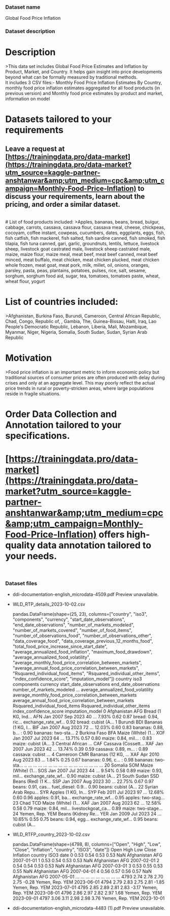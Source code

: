 ### Dataset name ###

Global Food Price Inflation

### Dataset description ###

# Description
&gt;This data set includes Global Food Price Estimates and Inflation by Product, Market, and Country. It helps gain insight into price developments beyond what can be formally measured by traditional methods. <br>
It includes 3 CSV files:- Monthly Food Price Inflation Estimates By Country, monthly food price inflation estimates aggregated for all food products (in previous version) and Monthly food price estimates by product and market, information on model

# Datasets tailored to your requirements

## Leave a request at [https://trainingdata.pro/data-market](https://trainingdata.pro/data-market?utm_source=kaggle-partner-anshtanwar&amp;utm_medium=cpc&amp;utm_campaign=Monthly-Food-Price-Inflation) to discuss your requirements, learn about the pricing, and order a similar dataset.
<br>
# List of food products included:
&gt;Apples, bananas, beans, bread, bulgur, cabbage, carrots, cassava, cassava flour, cassava meal, cheese, chickpeas, cocoyam, coffee instant, cowpeas, cucumbers, dates, eggplants, eggs, fish, fish catfish, fish mackerel, fish salted, fish sardine canned, fish smoked, fish tilapia, fish tuna canned, gari, garlic, groundnuts, lentils, lettuce, livestock sheep, livestock goat castrated male, livestock sheep castrated male, maize, maize flour, maize meal, meat beef, meat beef canned, meat beef minced, meat buffalo, meat chicken, meat chicken plucked, meat chicken whole frozen, meat goat, meat pork, milk, millet, oil, onions, oranges, parsley, pasta, peas, plantains, potatoes, pulses, rice, salt, sesame, sorghum, sorghum food aid, sugar, tea, tomatoes, tomatoes paste, wheat, wheat flour, yogurt

# List of countries included:
&gt;Afghanistan, Burkina Faso, Burundi, Cameroon, Central African Republic, Chad, Congo, Republic of, , Gambia, The, Guinea-Bissau, Haiti, Iraq, Lao People's Democratic Republic, Lebanon, Liberia, Mali, Mozambique, Myanmar, Niger, Nigeria, Somalia, South Sudan, Sudan, Syrian Arab Republic

# Motivation
&gt;Food price inflation is an important metric to inform economic policy but traditional sources of consumer prices are often produced with delay during crises and only at an aggregate level. This may poorly reflect the actual price trends in rural or poverty-stricken areas, where large populations reside in fragile situations.

# Order Data Collection and Annotation tailored to your specifications.

# [https://trainingdata.pro/data-market](https://trainingdata.pro/data-market?utm_source=kaggle-partner-anshtanwar&amp;utm_medium=cpc&amp;utm_campaign=Monthly-Food-Price-Inflation) offers high-quality data annotation tailored to your needs.




<br>

### Dataset files ###

- ddi-documentation-english_microdata-4509.pdf
    Preview unavailable.

- WLD_RTP_details_2023-10-02.csv

    pandas.DataFrame(shape=(25, 23), columns=["country", "iso3", "components", "currency", "start_date_observations", "end_date_observations", "number_of_markets_modeled", "number_of_markets_covered", "number_of_food_items", "number_of_observations_food", "number_of_observations_other", "data_coverage_food", "data_coverage_previous_12_months_food", "total_food_price_increase_since_start_date", "average_annualized_food_inflation", "maximum_food_drawdown", "average_annualized_food_volatility", "average_monthly_food_price_correlation_between_markets", "average_annual_food_price_correlation_between_markets", "Rsquared_individual_food_items", "Rsquared_individual_other_items", "index_confidence_score", "imputation_model"])
                        country iso3           components currency start_date_observations end_date_observations  number_of_markets_modeled  ...  average_annualized_food_volatility  average_monthly_food_price_correlation_between_markets average_annual_food_price_correlation_between_markets Rsquared_individual_food_items Rsquared_individual_other_items index_confidence_score     imputation_model
        0           Afghanistan  AFG  Bread (1 KG, Ind...      AFN             Jan 2007                Sep 2023                    40        ...                7.93%                                0.62                                                    0.87                                   bread: 0.94, ric...            exchange_rate_wf...                            0.92    bread: cubist (A...
        1               Burundi  BDI  Bananas (1 KG, I...      BIF             Jan 2007                Aug 2023                    72        ...               12.03%                                0.60                                                    0.83                                   bananas: 0.88, b...                             :                             0.90    bananas: two-sta...
        2          Burkina Faso  BFA  Maize (White) (1...      XOF             Jan 2007                Jul 2023                    64        ...               13.71%                                0.57                                                    0.80                                   maize: 0.84, mil...                             :                             0.83    maize: cubist (A...
        3   Central African ...  CAF  Cassava (Cossett...      XAF             Jan 2007                Jun 2023                    42        ...               13.74%                                0.39                                                    0.59                                   cassava: 0.89, m...                             :                             0.89    cassava: cubist ...
        4              Cameroon  CMR  Bananas (12 KG, ...      XAF             Apr 2010                Aug 2023                    83        ...                1.84%                                0.25                                                    0.67                                   bananas: 0.96, c...                             :                             0.98    bananas: two-sta...
        ..                  ...  ...                  ...      ...                  ...                     ...                   ...        ...                  ...                                 ...                                                     ...                                                   ...                            ...                             ...                    ...
        20              Somalia  SOM  Maize (White) (1...      SOS             Jan 2007                Jul 2023                    44        ...                9.54%                                0.58                                                    0.89                                   maize: 0.93, mil...            exchange_rate_wf...                            0.90    maize: cubist (A...
        21          South Sudan  SSD  Beans (Red) (1 K...      SSP             Jan 2007                Aug 2023                    30        ...               22.75%                                0.67                                                    0.97                                   beans: 0.91, cas...            fuel_diesel: 0.9...                            0.90    beans: cubist (A...
        22  Syrian Arab Repu...  SYR  Apples (1 KG, In...      SYP             Feb 2011                Jul 2023                    97        ...               12.68%                                0.60                                                    0.96                                   apples: 0.91, ba...            exchange_rate_wf...                            0.95    apples: two-stag...
        23                 Chad  TCD  Maize (White) (1...      XAF             Jan 2007                Aug 2023                    62        ...               12.58%                                0.58                                                    0.79                                   maize: 0.84, mil...            livestockgoat_ca...                            0.89    maize: two-stage...
        24          Yemen, Rep.  YEM  Beans (Kidney Re...      YER             Jan 2009                Jul 2023                    24        ...               10.65%                                0.55                                                    0.75                                   beans: 0.94, egg...            exchange_rate_wf...                            0.95    beans: cubist (A...

- WLD_RTFP_country_2023-10-02.csv

    pandas.DataFrame(shape=(4798, 8), columns=["Open", "High", "Low", "Close", "Inflation", "country", "ISO3", "date"])
              Open  High   Low  Close  Inflation      country ISO3        date
        0     0.53  0.54  0.53   0.53        NaN  Afghanistan  AFG  2007-01-01
        1     0.53  0.54  0.53   0.53        NaN  Afghanistan  AFG  2007-02-01
        2     0.54  0.54  0.53   0.53        NaN  Afghanistan  AFG  2007-03-01
        3     0.53  0.55  0.53   0.55        NaN  Afghanistan  AFG  2007-04-01
        4     0.56  0.57  0.56   0.57        NaN  Afghanistan  AFG  2007-05-01
        ...    ...   ...   ...    ...        ...          ...  ...         ...
        4793  2.74  2.78  2.70   2.75      -0.28  Yemen, Rep.  YEM  2023-06-01
        4794  2.79  2.83  2.75   2.81      -1.85  Yemen, Rep.  YEM  2023-07-01
        4795  2.85  2.89  2.81   2.83      -3.17  Yemen, Rep.  YEM  2023-08-01
        4796  2.86  2.97  2.82   2.97       1.68  Yemen, Rep.  YEM  2023-09-01
        4797  3.06  3.11  2.98   2.98       3.76  Yemen, Rep.  YEM  2023-10-01

- ddi-documentation-english_microdata-4483 (1).pdf
    Preview unavailable.

